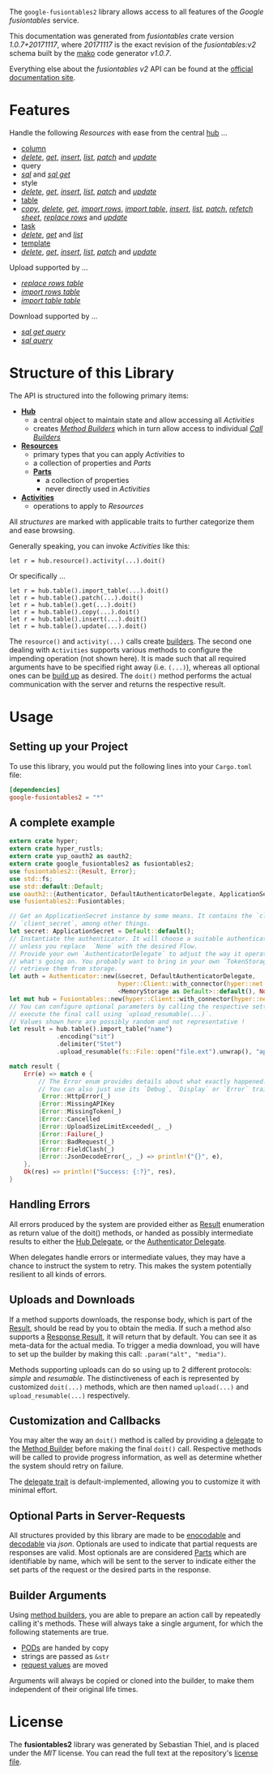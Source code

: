 <!---
DO NOT EDIT !
This file was generated automatically from 'src/mako/api/README.md.mako'
DO NOT EDIT !
-->
The `google-fusiontables2` library allows access to all features of the *Google fusiontables* service.

This documentation was generated from *fusiontables* crate version *1.0.7+20171117*, where *20171117* is the exact revision of the *fusiontables:v2* schema built by the [mako](http://www.makotemplates.org/) code generator *v1.0.7*.

Everything else about the *fusiontables* *v2* API can be found at the
[official documentation site](https://developers.google.com/fusiontables).
# Features

Handle the following *Resources* with ease from the central [hub](https://docs.rs/google-fusiontables2/1.0.7+20171117/google_fusiontables2/struct.Fusiontables.html) ... 

* [column](https://docs.rs/google-fusiontables2/1.0.7+20171117/google_fusiontables2/struct.Column.html)
 * [*delete*](https://docs.rs/google-fusiontables2/1.0.7+20171117/google_fusiontables2/struct.ColumnDeleteCall.html), [*get*](https://docs.rs/google-fusiontables2/1.0.7+20171117/google_fusiontables2/struct.ColumnGetCall.html), [*insert*](https://docs.rs/google-fusiontables2/1.0.7+20171117/google_fusiontables2/struct.ColumnInsertCall.html), [*list*](https://docs.rs/google-fusiontables2/1.0.7+20171117/google_fusiontables2/struct.ColumnListCall.html), [*patch*](https://docs.rs/google-fusiontables2/1.0.7+20171117/google_fusiontables2/struct.ColumnPatchCall.html) and [*update*](https://docs.rs/google-fusiontables2/1.0.7+20171117/google_fusiontables2/struct.ColumnUpdateCall.html)
* query
 * [*sql*](https://docs.rs/google-fusiontables2/1.0.7+20171117/google_fusiontables2/struct.QuerySqlCall.html) and [*sql get*](https://docs.rs/google-fusiontables2/1.0.7+20171117/google_fusiontables2/struct.QuerySqlGetCall.html)
* style
 * [*delete*](https://docs.rs/google-fusiontables2/1.0.7+20171117/google_fusiontables2/struct.StyleDeleteCall.html), [*get*](https://docs.rs/google-fusiontables2/1.0.7+20171117/google_fusiontables2/struct.StyleGetCall.html), [*insert*](https://docs.rs/google-fusiontables2/1.0.7+20171117/google_fusiontables2/struct.StyleInsertCall.html), [*list*](https://docs.rs/google-fusiontables2/1.0.7+20171117/google_fusiontables2/struct.StyleListCall.html), [*patch*](https://docs.rs/google-fusiontables2/1.0.7+20171117/google_fusiontables2/struct.StylePatchCall.html) and [*update*](https://docs.rs/google-fusiontables2/1.0.7+20171117/google_fusiontables2/struct.StyleUpdateCall.html)
* [table](https://docs.rs/google-fusiontables2/1.0.7+20171117/google_fusiontables2/struct.Table.html)
 * [*copy*](https://docs.rs/google-fusiontables2/1.0.7+20171117/google_fusiontables2/struct.TableCopyCall.html), [*delete*](https://docs.rs/google-fusiontables2/1.0.7+20171117/google_fusiontables2/struct.TableDeleteCall.html), [*get*](https://docs.rs/google-fusiontables2/1.0.7+20171117/google_fusiontables2/struct.TableGetCall.html), [*import rows*](https://docs.rs/google-fusiontables2/1.0.7+20171117/google_fusiontables2/struct.TableImportRowCall.html), [*import table*](https://docs.rs/google-fusiontables2/1.0.7+20171117/google_fusiontables2/struct.TableImportTableCall.html), [*insert*](https://docs.rs/google-fusiontables2/1.0.7+20171117/google_fusiontables2/struct.TableInsertCall.html), [*list*](https://docs.rs/google-fusiontables2/1.0.7+20171117/google_fusiontables2/struct.TableListCall.html), [*patch*](https://docs.rs/google-fusiontables2/1.0.7+20171117/google_fusiontables2/struct.TablePatchCall.html), [*refetch sheet*](https://docs.rs/google-fusiontables2/1.0.7+20171117/google_fusiontables2/struct.TableRefetchSheetCall.html), [*replace rows*](https://docs.rs/google-fusiontables2/1.0.7+20171117/google_fusiontables2/struct.TableReplaceRowCall.html) and [*update*](https://docs.rs/google-fusiontables2/1.0.7+20171117/google_fusiontables2/struct.TableUpdateCall.html)
* [task](https://docs.rs/google-fusiontables2/1.0.7+20171117/google_fusiontables2/struct.Task.html)
 * [*delete*](https://docs.rs/google-fusiontables2/1.0.7+20171117/google_fusiontables2/struct.TaskDeleteCall.html), [*get*](https://docs.rs/google-fusiontables2/1.0.7+20171117/google_fusiontables2/struct.TaskGetCall.html) and [*list*](https://docs.rs/google-fusiontables2/1.0.7+20171117/google_fusiontables2/struct.TaskListCall.html)
* [template](https://docs.rs/google-fusiontables2/1.0.7+20171117/google_fusiontables2/struct.Template.html)
 * [*delete*](https://docs.rs/google-fusiontables2/1.0.7+20171117/google_fusiontables2/struct.TemplateDeleteCall.html), [*get*](https://docs.rs/google-fusiontables2/1.0.7+20171117/google_fusiontables2/struct.TemplateGetCall.html), [*insert*](https://docs.rs/google-fusiontables2/1.0.7+20171117/google_fusiontables2/struct.TemplateInsertCall.html), [*list*](https://docs.rs/google-fusiontables2/1.0.7+20171117/google_fusiontables2/struct.TemplateListCall.html), [*patch*](https://docs.rs/google-fusiontables2/1.0.7+20171117/google_fusiontables2/struct.TemplatePatchCall.html) and [*update*](https://docs.rs/google-fusiontables2/1.0.7+20171117/google_fusiontables2/struct.TemplateUpdateCall.html)


Upload supported by ...

* [*replace rows table*](https://docs.rs/google-fusiontables2/1.0.7+20171117/google_fusiontables2/struct.TableReplaceRowCall.html)
* [*import rows table*](https://docs.rs/google-fusiontables2/1.0.7+20171117/google_fusiontables2/struct.TableImportRowCall.html)
* [*import table table*](https://docs.rs/google-fusiontables2/1.0.7+20171117/google_fusiontables2/struct.TableImportTableCall.html)

Download supported by ...

* [*sql get query*](https://docs.rs/google-fusiontables2/1.0.7+20171117/google_fusiontables2/struct.QuerySqlGetCall.html)
* [*sql query*](https://docs.rs/google-fusiontables2/1.0.7+20171117/google_fusiontables2/struct.QuerySqlCall.html)



# Structure of this Library

The API is structured into the following primary items:

* **[Hub](https://docs.rs/google-fusiontables2/1.0.7+20171117/google_fusiontables2/struct.Fusiontables.html)**
    * a central object to maintain state and allow accessing all *Activities*
    * creates [*Method Builders*](https://docs.rs/google-fusiontables2/1.0.7+20171117/google_fusiontables2/trait.MethodsBuilder.html) which in turn
      allow access to individual [*Call Builders*](https://docs.rs/google-fusiontables2/1.0.7+20171117/google_fusiontables2/trait.CallBuilder.html)
* **[Resources](https://docs.rs/google-fusiontables2/1.0.7+20171117/google_fusiontables2/trait.Resource.html)**
    * primary types that you can apply *Activities* to
    * a collection of properties and *Parts*
    * **[Parts](https://docs.rs/google-fusiontables2/1.0.7+20171117/google_fusiontables2/trait.Part.html)**
        * a collection of properties
        * never directly used in *Activities*
* **[Activities](https://docs.rs/google-fusiontables2/1.0.7+20171117/google_fusiontables2/trait.CallBuilder.html)**
    * operations to apply to *Resources*

All *structures* are marked with applicable traits to further categorize them and ease browsing.

Generally speaking, you can invoke *Activities* like this:

```Rust,ignore
let r = hub.resource().activity(...).doit()
```

Or specifically ...

```ignore
let r = hub.table().import_table(...).doit()
let r = hub.table().patch(...).doit()
let r = hub.table().get(...).doit()
let r = hub.table().copy(...).doit()
let r = hub.table().insert(...).doit()
let r = hub.table().update(...).doit()
```

The `resource()` and `activity(...)` calls create [builders][builder-pattern]. The second one dealing with `Activities` 
supports various methods to configure the impending operation (not shown here). It is made such that all required arguments have to be 
specified right away (i.e. `(...)`), whereas all optional ones can be [build up][builder-pattern] as desired.
The `doit()` method performs the actual communication with the server and returns the respective result.

# Usage

## Setting up your Project

To use this library, you would put the following lines into your `Cargo.toml` file:

```toml
[dependencies]
google-fusiontables2 = "*"
```

## A complete example

```Rust
extern crate hyper;
extern crate hyper_rustls;
extern crate yup_oauth2 as oauth2;
extern crate google_fusiontables2 as fusiontables2;
use fusiontables2::{Result, Error};
use std::fs;
use std::default::Default;
use oauth2::{Authenticator, DefaultAuthenticatorDelegate, ApplicationSecret, MemoryStorage};
use fusiontables2::Fusiontables;

// Get an ApplicationSecret instance by some means. It contains the `client_id` and 
// `client_secret`, among other things.
let secret: ApplicationSecret = Default::default();
// Instantiate the authenticator. It will choose a suitable authentication flow for you, 
// unless you replace  `None` with the desired Flow.
// Provide your own `AuthenticatorDelegate` to adjust the way it operates and get feedback about 
// what's going on. You probably want to bring in your own `TokenStorage` to persist tokens and
// retrieve them from storage.
let auth = Authenticator::new(&secret, DefaultAuthenticatorDelegate,
                              hyper::Client::with_connector(hyper::net::HttpsConnector::new(hyper_rustls::TlsClient::new())),
                              <MemoryStorage as Default>::default(), None);
let mut hub = Fusiontables::new(hyper::Client::with_connector(hyper::net::HttpsConnector::new(hyper_rustls::TlsClient::new())), auth);
// You can configure optional parameters by calling the respective setters at will, and
// execute the final call using `upload_resumable(...)`.
// Values shown here are possibly random and not representative !
let result = hub.table().import_table("name")
             .encoding("sit")
             .delimiter("Stet")
             .upload_resumable(fs::File::open("file.ext").unwrap(), "application/octet-stream".parse().unwrap());

match result {
    Err(e) => match e {
        // The Error enum provides details about what exactly happened.
        // You can also just use its `Debug`, `Display` or `Error` traits
         Error::HttpError(_)
        |Error::MissingAPIKey
        |Error::MissingToken(_)
        |Error::Cancelled
        |Error::UploadSizeLimitExceeded(_, _)
        |Error::Failure(_)
        |Error::BadRequest(_)
        |Error::FieldClash(_)
        |Error::JsonDecodeError(_, _) => println!("{}", e),
    },
    Ok(res) => println!("Success: {:?}", res),
}

```
## Handling Errors

All errors produced by the system are provided either as [Result](https://docs.rs/google-fusiontables2/1.0.7+20171117/google_fusiontables2/enum.Result.html) enumeration as return value of 
the doit() methods, or handed as possibly intermediate results to either the 
[Hub Delegate](https://docs.rs/google-fusiontables2/1.0.7+20171117/google_fusiontables2/trait.Delegate.html), or the [Authenticator Delegate](https://docs.rs/yup-oauth2/*/yup_oauth2/trait.AuthenticatorDelegate.html).

When delegates handle errors or intermediate values, they may have a chance to instruct the system to retry. This 
makes the system potentially resilient to all kinds of errors.

## Uploads and Downloads
If a method supports downloads, the response body, which is part of the [Result](https://docs.rs/google-fusiontables2/1.0.7+20171117/google_fusiontables2/enum.Result.html), should be
read by you to obtain the media.
If such a method also supports a [Response Result](https://docs.rs/google-fusiontables2/1.0.7+20171117/google_fusiontables2/trait.ResponseResult.html), it will return that by default.
You can see it as meta-data for the actual media. To trigger a media download, you will have to set up the builder by making
this call: `.param("alt", "media")`.

Methods supporting uploads can do so using up to 2 different protocols: 
*simple* and *resumable*. The distinctiveness of each is represented by customized 
`doit(...)` methods, which are then named `upload(...)` and `upload_resumable(...)` respectively.

## Customization and Callbacks

You may alter the way an `doit()` method is called by providing a [delegate](https://docs.rs/google-fusiontables2/1.0.7+20171117/google_fusiontables2/trait.Delegate.html) to the 
[Method Builder](https://docs.rs/google-fusiontables2/1.0.7+20171117/google_fusiontables2/trait.CallBuilder.html) before making the final `doit()` call. 
Respective methods will be called to provide progress information, as well as determine whether the system should 
retry on failure.

The [delegate trait](https://docs.rs/google-fusiontables2/1.0.7+20171117/google_fusiontables2/trait.Delegate.html) is default-implemented, allowing you to customize it with minimal effort.

## Optional Parts in Server-Requests

All structures provided by this library are made to be [enocodable](https://docs.rs/google-fusiontables2/1.0.7+20171117/google_fusiontables2/trait.RequestValue.html) and 
[decodable](https://docs.rs/google-fusiontables2/1.0.7+20171117/google_fusiontables2/trait.ResponseResult.html) via *json*. Optionals are used to indicate that partial requests are responses 
are valid.
Most optionals are are considered [Parts](https://docs.rs/google-fusiontables2/1.0.7+20171117/google_fusiontables2/trait.Part.html) which are identifiable by name, which will be sent to 
the server to indicate either the set parts of the request or the desired parts in the response.

## Builder Arguments

Using [method builders](https://docs.rs/google-fusiontables2/1.0.7+20171117/google_fusiontables2/trait.CallBuilder.html), you are able to prepare an action call by repeatedly calling it's methods.
These will always take a single argument, for which the following statements are true.

* [PODs][wiki-pod] are handed by copy
* strings are passed as `&str`
* [request values](https://docs.rs/google-fusiontables2/1.0.7+20171117/google_fusiontables2/trait.RequestValue.html) are moved

Arguments will always be copied or cloned into the builder, to make them independent of their original life times.

[wiki-pod]: http://en.wikipedia.org/wiki/Plain_old_data_structure
[builder-pattern]: http://en.wikipedia.org/wiki/Builder_pattern
[google-go-api]: https://github.com/google/google-api-go-client

# License
The **fusiontables2** library was generated by Sebastian Thiel, and is placed 
under the *MIT* license.
You can read the full text at the repository's [license file][repo-license].

[repo-license]: https://github.com/Byron/google-apis-rsblob/master/LICENSE.md
